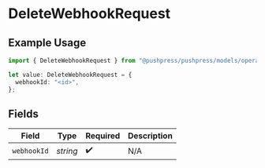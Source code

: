 # DeleteWebhookRequest

## Example Usage

```typescript
import { DeleteWebhookRequest } from "@pushpress/pushpress/models/operations";

let value: DeleteWebhookRequest = {
  webhookId: "<id>",
};
```

## Fields

| Field              | Type               | Required           | Description        |
| ------------------ | ------------------ | ------------------ | ------------------ |
| `webhookId`        | *string*           | :heavy_check_mark: | N/A                |